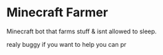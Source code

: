 # Minecraft Farmer
Minecraft bot that farms stuff &amp; isnt allowed to sleep.

realy buggy if you want to help you can pr
